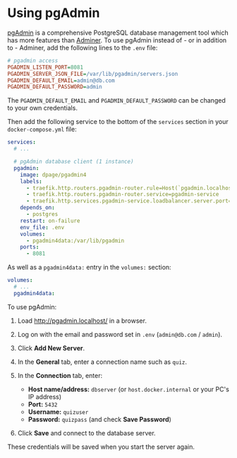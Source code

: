 # Using pgAdmin

[pgAdmin](https://www.pgadmin.org/) is a comprehensive PostgreSQL database management tool which has more features than [Adminer](https://www.adminer.org/). To use pgAdmin instead of - or in addition to - Adminer, add the following lines to the `.env` file:

```ini
# pgadmin access
PGADMIN_LISTEN_PORT=8081
PGADMIN_SERVER_JSON_FILE=/var/lib/pgadmin/servers.json
PGADMIN_DEFAULT_EMAIL=admin@db.com
PGADMIN_DEFAULT_PASSWORD=admin
```

The `PGADMIN_DEFAULT_EMAIL` and `PGADMIN_DEFAULT_PASSWORD` can be changed to your own credentials.

Then add the following service to the bottom of the `services` section in your `docker-compose.yml` file:

```yml
services:
  # ...

  # pgAdmin database client (1 instance)
  pgadmin:
    image: dpage/pgadmin4
    labels:
      - traefik.http.routers.pgadmin-router.rule=Host(`pgadmin.localhost`)
      - traefik.http.routers.pgadmin-router.service=pgadmin-service
      - traefik.http.services.pgadmin-service.loadbalancer.server.port=8081
    depends_on:
      - postgres
    restart: on-failure
    env_file: .env
    volumes:
      - pgadmin4data:/var/lib/pgadmin
    ports:
      - 8081
```

As well as a `pgadmin4data:` entry in the `volumes:` section:

```yml
volumes:
  # ...
  pgadmin4data:
```

To use pgAdmin:

1. Load <http://pgadmin.localhost/> in a browser.

1. Log on with the email and password set in `.env` (`admin@db.com` / `admin`).

1. Click **Add New Server**.

1. In the **General** tab, enter a connection name such as `quiz`.

1. In the **Connection** tab, enter:

   * **Host name/address:** `dbserver` (or `host.docker.internal` or your PC's IP address)
   * **Port:** `5432`
   * **Username:** `quizuser`
   * **Password:** `quizpass` (and check **Save Password**)

1. Click **Save** and connect to the database server.

These credentials will be saved when you start the server again.
